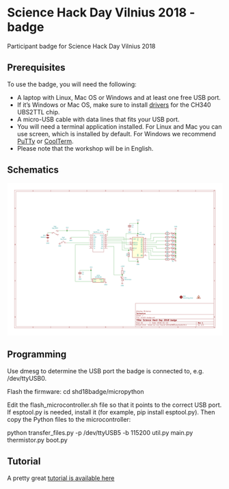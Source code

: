 # Science Hack Day Vilnius 2018 - badge

Participant badge for Science Hack Day Vilnius 2018

## Prerequisites

To use the badge, you will need the following:

 * A laptop with Linux, Mac OS or Windows and at least one free USB port.
 * If it’s Windows or Mac OS, make sure to install [drivers](https://wiki.wemos.cc/downloads) for the CH340 UBS2TTL chip.
 * A micro-USB cable with data lines that fits your USB port.
 * You will need a terminal application installed. For Linux and Mac you can use screen, which is installed by default. For Windows we recommend [PuTTy](http://www.chiark.greenend.org.uk/~sgtatham/putty/download.html) or [CoolTerm](http://freeware.the-meiers.org/).
 * Please note that the workshop will be in English.

## Schematics

![](shd18-badge.svg)

## Programming

Use dmesg to determine the USB port the badge is connected to, e.g. /dev/ttyUSB0.

Flash the firmware:
cd shd18badge/micropython

Edit the flash_microcontroller.sh file so that it points to the correct USB port. If esptool.py is needed, install it (for example, pip install esptool.py). Then copy the Python files to the microcontroller:

python transfer_files.py -p /dev/ttyUSB5 -b 115200 util.py main.py thermistor.py boot.py
 
## Tutorial
A pretty great [tutorial is available here](http://docs.micropython.org/en/latest/esp8266/esp8266/tutorial/index.html)
